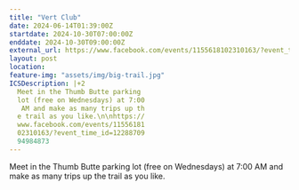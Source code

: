 ```yaml
---
title: "Vert Club"
date: 2024-06-14T01:39:00Z
startdate: 2024-10-30T07:00:00Z
enddate: 2024-10-30T09:00:00Z
external_url: https://www.facebook.com/events/1155618102310163/?event_time_id=1228870994984873
layout: post
location: 
feature-img: "assets/img/big-trail.jpg"
ICSDescription: |+2
  Meet in the Thumb Butte parking   lot (free on Wednesdays) at 7:00   AM and make as many trips up th  e trail as you like.\n\nhttps://  www.facebook.com/events/11556181  02310163/?event_time_id=12288709  94984873
---
```


Meet in the Thumb Butte parking lot (free on Wednesdays) at 7&#58;00 AM and make as many trips up the trail as you like.<br>
  <br>
  
